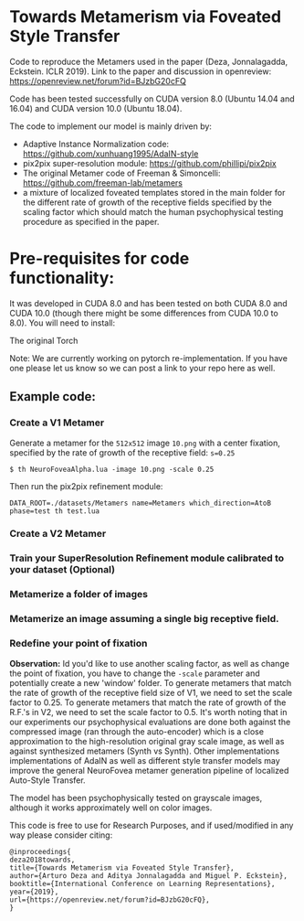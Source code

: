 # Towards Metamerism via Foveated Style Transfer 
Code to reproduce the Metamers used in the paper (Deza, Jonnalagadda, Eckstein. ICLR 2019). Link to the paper and discussion in openreview: https://openreview.net/forum?id=BJzbG20cFQ

Code has been tested successfully on CUDA version 8.0 (Ubuntu 14.04 and 16.04) and CUDA version 10.0 (Ubuntu 18.04).

The code to implement our model is mainly driven by:
* Adaptive Instance Normalization code: https://github.com/xunhuang1995/AdaIN-style
* pix2pix super-resolution module: https://github.com/phillipi/pix2pix
* The original Metamer code of Freeman & Simoncelli: https://github.com/freeman-lab/metamers
* a mixture of localized foveated templates stored in the main folder for the different rate of growth of the receptive fields specified by the scaling factor which should match the human psychophysical testing procedure as specified in the paper.

# Pre-requisites for code functionality:
It was developed in CUDA 8.0 and has been tested on both CUDA 8.0 and CUDA 10.0 (though there might be some differences from CUDA 10.0 to 8.0). You will need to install:

The original Torch

Note: We are currently working on pytorch re-implementation. If you have one please let us know so we can post a link to your repo here as well.


## Example code:

### Create a V1 Metamer

Generate a metamer for the `512x512` image `10.png` with a center fixation, specified by the rate of growth of the receptive field: `s=0.25`

```
$ th NeuroFoveaAlpha.lua -image 10.png -scale 0.25
```

Then run the pix2pix refinement module:

```
DATA_ROOT=./datasets/Metamers name=Metamers which_direction=AtoB phase=test th test.lua
```

### Create a V2 Metamer

### Train your SuperResolution Refinement module calibrated to your dataset (Optional)

### Metamerize a folder of images

### Metamerize an image assuming a single big receptive field.

### Redefine your point of fixation



__Observation:__ Id you'd like to use another scaling factor, as well as change the point of fixation, you have to change the `-scale` parameter and potentially create a new 'window' folder. To generate metamers that match the rate of growth of the receptive field size of V1, we need to set the scale factor to 0.25. To generate metamers that match the rate of growth of the R.F.'s in V2, we need to set the scale factor to 0.5. It's worth noting that in our experiments our psychophysical evaluations are done both against the compressed image (ran through the auto-encoder) which is a close approximation to the high-resolution original gray scale image, as well as against synthesized metamers (Synth vs Synth). Other implementations implementations of AdaIN as well as different style transfer models may improve the general NeuroFovea metamer generation pipeline of localized Auto-Style Transfer. 

The model has been psychophysically tested on grayscale images, although it works approximately well on color images.

This code is free to use for Research Purposes, and if used/modified in any way please consider citing:
```
@inproceedings{
deza2018towards,
title={Towards Metamerism via Foveated Style Transfer},
author={Arturo Deza and Aditya Jonnalagadda and Miguel P. Eckstein},
booktitle={International Conference on Learning Representations},
year={2019},
url={https://openreview.net/forum?id=BJzbG20cFQ},
}
```
